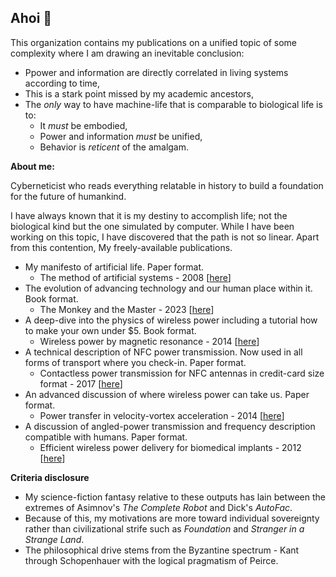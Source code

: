 ## Ahoi 👋

This organization contains my publications on a unified topic of some complexity where I am drawing an inevitable conclusion:

* Ppower and information are directly correlated in living systems according to time,
* This is a stark point missed by my academic ancestors,
* The _only_ way to have machine-life that is comparable to biological life is to:
    - It _must_ be embodied,
    - Power and information _must_ be unified,
    - Behavior is _reticent_ of the amalgam.

**About me:**

Cyberneticist who reads everything relatable in history to build a foundation for the future of humankind.

I have always known that it is my destiny to accomplish life; not the biological kind but the one simulated by computer. 
While I have been working on this topic, I have discovered that the path is not so linear. Apart from this contention,
My freely-available publications.

* My manifesto of artificial life. Paper format.
    - The method of artificial systems - 2008 [[here](/profile/Tucker-2008.pdf)]
* The evolution of advancing technology and our human place within it. Book format.
    - The Monkey and the Master - 2023 [[here](/profile/The-Monkey-and-the-Master.pdf)]
* A deep-dive into the physics of wireless power including a tutorial how to make your own under $5. Book format.
    - Wireless power by magnetic resonance - 2014 [[here](/profile/978-3-639-66868-1.pdf)]
* A technical description of NFC power transmission. Now used in all forms of transport where you check-in. Paper format.
    - Contactless power transmission for NFC antennas in credit-card size format - 2017 [[here](/profile/Tucker-2017.pdf)]
* An advanced discussion of where wireless power can take us. Paper format.
    - Power transfer in velocity-vortex acceleration - 2014 [[here](/profile/Tucker-2014.pdf)]
* A discussion of angled-power transmission and frequency description compatible with humans. Paper format.
    - Efficient wireless power delivery for biomedical implants - 2012 [[here](/profile/Tucker-2012.pdf)]

**Criteria disclosure**

* My science-fiction fantasy relative to these outputs has lain between the extremes of Asimnov's _The Complete Robot_ and Dick's _AutoFac_.
* Because of this, my motivations are more toward individual sovereignty rather than civilizational strife such as _Foundation_ and _Stranger in a Strange Land_.
* The philosophical drive stems from the Byzantine spectrum - Kant through Schopenhauer with the logical pragmatism of Peirce.
  